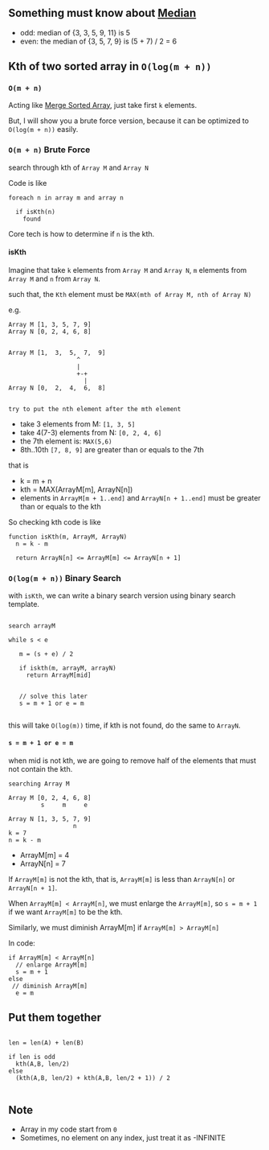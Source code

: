 ## Something must know about [Median](http://en.wikipedia.org/wiki/Median)

 * odd: median of {3, 3, 5, 9, 11} is 5
 * even: the median of {3, 5, 7, 9} is (5 + 7) / 2 = 6


## Kth of two sorted array in `O(log(m + n))`

### `O(m + n)` 

Acting like [Merge Sorted Array](../merge-sorted-array), just take first `k` elements.


But, I will show you a brute force version, because it can be optimized to `O(log(m + n))` easily.


### `O(m + n)` Brute Force 

search through kth of `Array M` and `Array N`

Code is like 


```
foreach n in array m and array n
  
  if isKth(n)
    found

```

Core tech is how to determine if `n` is the kth.

#### isKth

Imagine that take `k` elements from `Array M` and  `Array N`, `m` elements from `Array M` and `n` from `Array N`. 

such that, the `Kth` element must be `MAX(mth of Array M, nth of Array N)`

e.g.

```
Array M [1, 3, 5, 7, 9]
Array N [0, 2, 4, 6, 8]


Array M [1,  3,  5,  7,  9]
                   ^       
                   |       
                   +-+     
                     |     
Array N [0,  2,  4,  6,  8]


try to put the nth element after the mth element

```

 * take 3 elements from M: `[1, 3, 5]`
 * take 4(7-3) elements from N: `[0, 2, 4, 6]`
 * the 7th element is: `MAX(5,6)`
 * 8th..10th `[7, 8, 9]` are greater than or equals to the 7th

that is

 * k = m + n
 * kth = MAX(ArrayM[m], ArrayN[n])
 * elements in `ArrayM[m + 1..end]` and `ArrayN[n + 1..end]` must be greater than or equals to the kth


So checking kth code is like

```
function isKth(m, ArrayM, ArrayN)
  n = k - m
  
  return ArrayN[n] <= ArrayM[m] <= ArrayN[n + 1]

```

### `O(log(m + n))` Binary Search

with `isKth`, we can write a binary search version using binary search template.


```

search arrayM

while s < e
   
   m = (s + e) / 2
   
   if iskth(m, arrayM, arrayN)
     return ArrayM[mid]
   
  
   // solve this later
   s = m + 1 or e = m
   
```

this will take `O(log(m))` time, if kth is not found, do the same to `ArrayN`.

#### `s = m + 1 or e = m`

when mid is not kth, we are going to remove half of the elements that must not contain the kth.


```
searching Array M

Array M [0, 2, 4, 6, 8]
         s     m     e 

Array N [1, 3, 5, 7, 9]
                  n
k = 7
n = k - m
```

 * ArrayM[m] = 4
 * ArrayN[n] = 7

If `ArrayM[m]` is not the kth, that is, `ArrayM[m]` is less than `ArrayN[n]` or `ArrayN[n + 1]`.

When `ArrayM[m] < ArrayM[n]`, we must enlarge the `ArrayM[m]`, so `s = m + 1` if we want `ArrayM[m]` to be the kth.

Similarly, we must diminish ArrayM[m] if `ArrayM[m] > ArrayM[n]`

In code:

```
if ArrayM[m] < ArrayM[n]
  // enlarge ArrayM[m]
  s = m + 1
else
 // diminish ArrayM[m]
  e = m
```

## Put them together

```

len = len(A) + len(B)

if len is odd
  kth(A,B, len/2)
else
  (kth(A,B, len/2) + kth(A,B, len/2 + 1)) / 2


```

## Note

 * Array in my code start from  `0`
 * Sometimes, no element on any index, just treat it as -INFINITE
